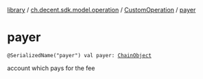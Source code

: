 [library](../../index.md) / [ch.decent.sdk.model.operation](../index.md) / [CustomOperation](index.md) / [payer](./payer.md)

# payer

`@SerializedName("payer") val payer: `[`ChainObject`](../../ch.decent.sdk.model/-chain-object/index.md)

account which pays for the fee

